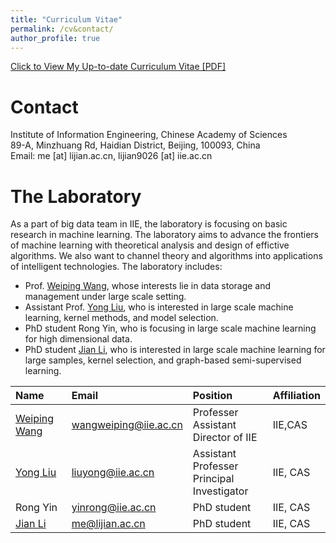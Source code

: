 ```yaml
---
title: "Curriculum Vitae"
permalink: /cv&contact/
author_profile: true
---
```


[Click to View My Up-to-date Curriculum Vitae [PDF]](https://lijian.ac.cn/files/Curriculum_Vitae.pdf)

# Contact
Institute of Information Engineering, Chinese Academy of Sciences<br>
89-A, Minzhuang Rd, Haidian District,
Beijing, 100093, China<br>
Email: me [at] lijian.ac.cn, lijian9026 [at] iie.ac.cn

# The Laboratory
 As a part of big data team in IIE, the laboratory is focusing on basic research in machine learning. The laboratory aims to advance the frontiers of machine learning with theoretical analysis and design of effictive algorithms. We also want to channel theory and algorithms into applications of intelligent technologies.
 The laboratory includes:
 * Prof. [Weiping Wang](https://scholar.google.com/citations?user=dAJ23QEAAAAJ&hl=zh-CN), whose interests lie in data storage and management under large scale setting.
 * Assistant Prof. [Yong Liu](https://iie-liuyong.github.io), who is interested in large scale machine learning, kernel methods, and model selection.
 * PhD student Rong Yin, who is focusing in large scale machine learning for high dimensional data.
 * PhD student [Jian Li](https://lijian.ac.cn), who is interested in large scale machine learning for large samples, kernel selection, and graph-based semi-supervised learning.

|Name|Email|Position|Affiliation|
|:---|:---|:---|:---|
|[Weiping Wang](https://scholar.google.com/citations?user=dAJ23QEAAAAJ&hl=zh-CN)|wangweiping@iie.ac.cn|Professer<br> Assistant Director of IIE|IIE,CAS|
|[Yong Liu](https://iie-liuyong.github.io)|liuyong@iie.ac.cn|Assistant Professer<br>Principal Investigator|IIE, CAS|
|Rong Yin|yinrong@iie.ac.cn|PhD student|IIE, CAS|
|[Jian Li](https://lijian.ac.cn)|me@lijian.ac.cn|PhD student|IIE, CAS|